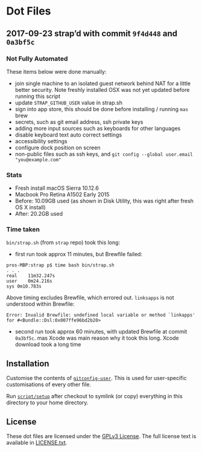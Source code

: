 # Dot Files
## 2017-09-23 strap’d with commit `9f4d448` and `0a3bf5c`

### Not Fully Automated
These items below were done manually:
- join single machine to an isolated guest network behind NAT for a little better security.  Note freshly installed OSX was not yet updated before running this script
- update `STRAP_GITHUB_USER` value in strap.sh
- sign into app store, this should be done before installing / running `mas` brew
- secrets, such as git email address, ssh private keys
- adding more input sources such as keyboards for other languages
- disable keyboard text auto correct settings
- accessibility settings
- configure dock position on screen
- non-public files such as ssh keys, and `git config --global user.email "you@example.com"`

### Stats
* Fresh install macOS Sierra 10.12.6
* Macbook Pro Retina A1502 Early 2015
* Before: 10.09GB used (as shown in Disk Utility, this was right after fresh OS X install)
* After: 20.2GB used

### Time taken
`bin/strap.sh` (from `strap` repo) took this long:

- first run took approx 11 minutes, but Brewfile failed:
```
pros-MBP:strap p$ time bash bin/strap.sh
. . .
real	11m32.247s
user	0m24.216s
sys	0m10.783s
```
Above timing excludes Brewfile, which errored out. `linksapps` is not understood within Brewfile:
```
Error: Invalid Brewfile: undefined local variable or method `linkapps' for #<Bundle::Dsl:0x007ffe96bd2b20>
```

- second run took approx 60 minutes, with updated Brewfile at commit `0a3bf5c`. mas Xcode was main reason why it took this long.  Xcode download took a long time


## Installation
Customise the contents of [`gitconfig-user`](https://github.com/MikeMcQuaid/dotfiles/blob/master/gitconfig-user).
This is used for user-specific customisations of every other file.

Run [`script/setup`](https://github.com/MikeMcQuaid/dotfiles/blob/master/script/setup)
after checkout to symlink (or copy) everything in this directory to your home directory.

## License
These dot files are licensed under the [GPLv3 License](https://en.wikipedia.org/wiki/GNU_General_Public_License).
The full license text is available in [LICENSE.txt](https://github.com/MikeMcQuaid/dotfiles/blob/master/LICENSE.txt).
